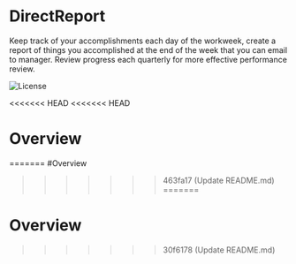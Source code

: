 # DirectReport
Keep track of your accomplishments each day of the workweek, create a report of things you accomplished at the end of the week that you can email to manager.  Review progress each quarterly for more effective performance review.

<img alt="License" src="https://img.shields.io/github/license/chriswebb09/DirectReport" />

<<<<<<< HEAD
<<<<<<< HEAD

# Overview
=======
#Overview
>>>>>>> 463fa17 (Update README.md)
=======
# Overview
>>>>>>> 30f6178 (Update README.md)
